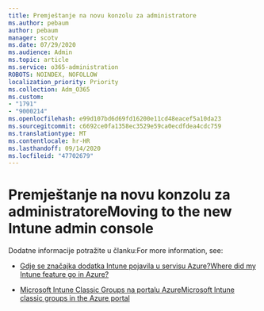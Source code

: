 ```yaml
---
title: Premještanje na novu konzolu za administratore
ms.author: pebaum
author: pebaum
manager: scotv
ms.date: 07/29/2020
ms.audience: Admin
ms.topic: article
ms.service: o365-administration
ROBOTS: NOINDEX, NOFOLLOW
localization_priority: Priority
ms.collection: Adm_O365
ms.custom:
- "1791"
- "9000214"
ms.openlocfilehash: e99d107bd6d69fd16200e11cd48eacef5a10da23
ms.sourcegitcommit: c6692ce0fa1358ec3529e59ca0ecdfdea4cdc759
ms.translationtype: MT
ms.contentlocale: hr-HR
ms.lasthandoff: 09/14/2020
ms.locfileid: "47702679"
---
```

# <a name="moving-to-the-new-intune-admin-console"></a><span data-ttu-id="d7f59-102">Premještanje na novu konzolu za administratore</span><span class="sxs-lookup"><span data-stu-id="d7f59-102">Moving to the new Intune admin console</span></span>

<span data-ttu-id="d7f59-103">Dodatne informacije potražite u članku:</span><span class="sxs-lookup"><span data-stu-id="d7f59-103">For more information, see:</span></span>

- [<span data-ttu-id="d7f59-104">Gdje se značajka dodatka Intune pojavila u servisu Azure?</span><span class="sxs-lookup"><span data-stu-id="d7f59-104">Where did my Intune feature go in Azure?</span></span>](https://docs.microsoft.com/intune/ui-changes)

- [<span data-ttu-id="d7f59-105">Microsoft Intune Classic Groups na portalu Azure</span><span class="sxs-lookup"><span data-stu-id="d7f59-105">Microsoft Intune classic groups in the Azure portal</span></span>](https://docs.microsoft.com/intune/groups-get-started)